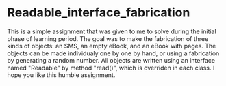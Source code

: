 # Readable_interface_fabrication
This is a simple assignment that was given to me to solve during the initial phase of learning period.
The goal was to make the fabrication of three kinds of objects: an SMS, an empty eBook, and an eBook with pages.
The objects can be made individualy one by one by hand, or using a fabrication by generating a random number.
All objects are written using an interface named "Readable" by method "read()", which is overriden in each class.
I hope you like this humble assignment.
